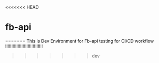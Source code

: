 <<<<<<< HEAD
# fb-api
=======
This is Dev Environment for Fb-api testing for CI/CD workflow  !!!!!!!!!!!!!!!!!!!!!!!!!!!!!!
>>>>>>> dev

